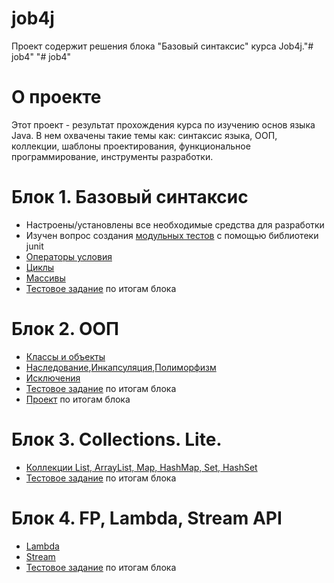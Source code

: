 # job4j
Проект содержит решения блока "Базовый синтаксис" курса Job4j."# job4" 
"# job4" 
# О проекте 
Этот проект - результат прохождения курса по изучению основ языка Java. В нем охвачены такие темы как: синтаксис языка, ООП, коллекции, шаблоны проектирования, функциональное программирование, инструменты разработки.
# Блок 1. Базовый синтаксис
* Настроены/установлены все необходимые средства для разработки
* Изучен вопрос создания [модульных тестов](https://github.com/KirillReal/job4j_elementary/tree/master/test/ru/job4j) с помощью библиотеки junit
* [Операторы условия](https://github.com/KirillReal/job4j_elementary/tree/master/src/ru/job4j/condition)
* [Циклы](https://github.com/KirillReal/job4j_elementary/tree/master/src/ru/job4j/loop)
* [Массивы](https://github.com/KirillReal/job4j_elementary/tree/master/src/ru/job4j/array)
* [Тестовое задание](https://github.com/KirillReal/games_oop_javafx/blob/master/puzzle/src/main/java/ru/job4j/puzzle/Logic.java) по итогам блока

# Блок 2. ООП 
* [Классы и объекты](https://github.com/KirillReal/job4j_tracker/tree/master/src/main/java/ru/job4j/oop)
* [Наследование](https://github.com/KirillReal/job4j_tracker/tree/master/src/main/java/ru/job4j/tracker),[Инкапсуляция](https://github.com/KirillReal/job4j_tracker/tree/master/src/main/java/ru/job4j/pojo),[Полиморфизм](https://github.com/KirillReal/job4j_tracker/tree/master/src/main/java/ru/job4j/io)
* [Исключения](https://github.com/KirillReal/job4j_tracker/tree/master/src/main/java/ru/job4j/ex)
* [Тестовое задание](https://github.com/KirillReal/games_oop_javafx/blob/master/chess/src/main/java/ru/job4j/chess/firuges/black/BishopBlack.java) по итогам блока
* [Проект](https://github.com/KirillReal/job4j_tracker) по итогам блока

# Блок 3.  Collections. Lite.
* [Коллекции List, ArrayList, Map, HashMap, Set, HashSet](https://github.com/KirillReal/job4j_tracker/tree/master/src/main/java/ru/job4j/collection)
* [Тестовое задание](https://github.com/KirillReal/job4j_tracker/commit/d6e3913c5a3c82af96ccb4f70ca963e3feb31e03) по итогам блока

# Блок 4. FP, Lambda, Stream API
* [Lambda](https://github.com/KirillReal/job4j_tracker/tree/master/src/main/java/ru/job4j/lambda)
* [Stream](https://github.com/KirillReal/job4j_tracker/tree/master/src/main/java/ru/job4j/stream)
* [Тестовое задание](https://github.com/KirillReal/job4j_tracker/blob/master/src/main/java/ru/job4j/stream/EasyStream.java) по итогам блока
